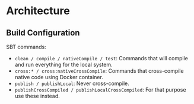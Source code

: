 # Architecture

## Build Configuration

SBT commands:
- `clean / compile / nativeCompile / test`: Commands that will compile and run everything for
  the local system.
- `cross:* / cross:nativeCrossCompile`: Commands that cross-compile native code using Docker container.
- `publish / publishLocal`: Never cross-compile.
- `publishCrossCompiled / publishLocalCrossCompiled`: For that purpose use these instead.
